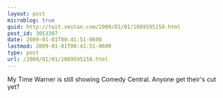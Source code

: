 ```yaml
---
layout: post
microblog: true
guid: http://twit.vmstan.com/2009/01/01/1089595158.html
post_id: 3053307
date: 2009-01-01T00:41:51-0600
lastmod: 2009-01-01T00:41:51-0600
type: post
url: /2009/01/01/1089595158.html
---
```

My Time Warner is still showing Comedy Central. Anyone get their's cut yet?
